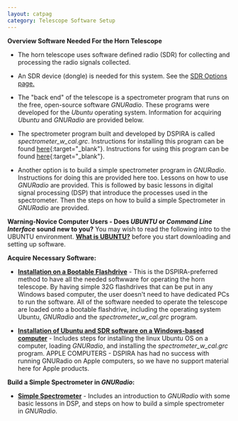 ```yaml
---
layout: catpag
category: Telescope Software Setup
---
```


**Overview Software Needed For the Horn Telescope** 

* The horn telescope uses software defined radio (SDR) for collecting and processing the radio signals collected.

* An SDR device (dongle) is needed for this system. See the [SDR Options page.](https://wvurail.org//dspira-lessons/SDR)

* The "back end" of the telescope is a spectrometer program that runs on the free, open-source software *GNURadio*. These programs were developed for the *Ubuntu* operating system. Information for acquiring *Ubuntu* and *GNURadio* are provided below.

* The spectrometer program built and developed by DSPIRA is called *spectrometer_w_cal.grc*. Instructions for installing this program can be found [here](https://wvurail.org//dspira-lessons/gr_radio_astro_Installation){:target="_blank"}. Instructions for using this program can be found [here](https://wvurail.org//dspira-lessons/spectrometer_w_cal_Instructions){:target="_blank"}. 

* Another option is to build a simple spectrometer program in *GNURadio*. Instructions for doing this are provided here too. Lessons on how to use *GNURadio* are provided. This is followed by basic lessons in digital signal processing (DSP) that introduce the processes used in the spectrometer. Then the steps on how to build a simple Spectrometer in *GNURadio* are provided.  

**Warning-Novice Computer Users - Does *UBUNTU* or *Command Line Interface* sound new to you?**
You may wish to read the following intro to the UBUNTU environment. [**What is UBUNTU?**](https://docs.google.com/document/d/14U9ANGS9YM3PnQY-n2ykO4uKVwVDf8NeHfauRmGDmw0/edit?usp=sharing) before you start downloading and setting up software.

**Acquire Necessary Software:**

* [**Installation on a Bootable Flashdrive**](https://wvurail.org//dspira-lessons/Install_Ubuntu_spectrometer_onFlashdrive) - This is the DSPIRA-preferred method to have all the needed softwware for operating the horn telescope.  By having simple 32G flashdrives that can be put in any Windows based computer, the user doesn't need to have dedicated PCs to run the software. All of the software needed to operate the telescope are loaded onto a bootable flashdrive, including the operating system Ubuntu, *GNURadio* and the *spectrometer_w_cal.grc* program.

* [**Installation of Ubuntu and SDR software on a Windows-based computer**](https://wvurail.org//dspira-lessons/BuildingHorn_SoftwareInfo) - Includes steps for installing the linux Ubuntu OS on a computer, loading *GNURadio*, and installing the *spectrometer_w_cal.grc* program.  APPLE COMPUTERS - DSPIRA has had no success with running GNURadio on Apple computers, so we have no support material here for Apple products. 

**Build a Simple Spectrometer in *GNURadio*:**

* [**Simple Spectrometer**](https://wvurail.org//dspira-lessons/Simple_Spectrometer) - Includes an introduction to *GNURadio* with some basic lessons in DSP, and steps on how to build a simple spectrometer in *GNURadio*.
